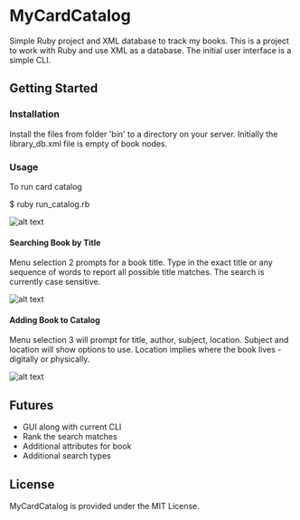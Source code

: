# MyCardCatalog
Simple Ruby project and XML database to track my books.  This is a project to work with Ruby and use XML as a database.  The initial user interface is a simple CLI. 


## Getting Started


### Installation
Install the files from folder 'bin' to a directory on your server.
Initially the library_db.xml file is empty of book nodes.


### Usage
To run card catalog

$ ruby run_catalog.rb

![alt text](../master/doc/images/menu.png?raw=true)

#### Searching Book by Title
Menu selection 2 prompts for a book title.  Type in the exact title or any sequence of words to report all possible title matches.
The search is currently case sensitive.

![alt text](../master/doc/images/menu_2.png?raw=true)

#### Adding Book to Catalog
Menu selection 3 will prompt for title, author, subject, location.
Subject and location will show options to use.
Location implies where the book lives - digitally or physically. 

![alt text](../master/doc/images/menu_3.png?raw=true)

## Futures
- GUI along with current CLI
- Rank the search matches
- Additional attributes for book
- Additional search types

## License
MyCardCatalog is provided under the MIT License.
